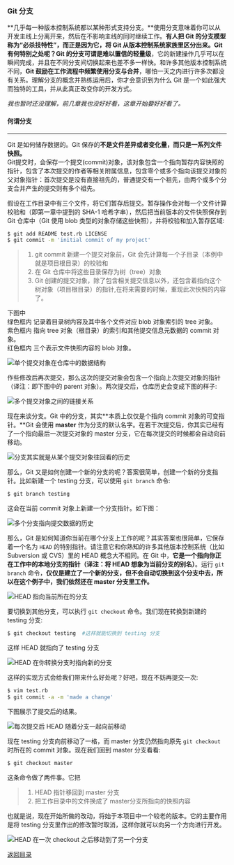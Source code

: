 
### Git 分支

**几乎每一种版本控制系统都以某种形式支持分支。**使用分支意味着你可以从开发主线上分离开来，然后在不影响主线的同时继续工作。**有人把 Git 的分支模型称为“必杀技特性”，**而正是因为它，将 Git 从版本控制系统家族里区分出来。Git 有何特别之处呢？Git 的分支可谓是难以置信的**轻量级**，它的新建操作几乎可以在瞬间完成，并且在不同分支间切换起来也差不多一样快。和许多其他版本控制系统不同，**Git 鼓励在工作流程中频繁使用分支与合并**，哪怕一天之内进行许多次都没有关系。理解分支的概念并熟练运用后，你才会意识到为什么 Git 是一个如此强大而独特的工具，并从此真正改变你的开发方式。

*我也暂时还没理解，前几章我也没好好看，这章开始要好好看了。*

#### 何谓分支

- - -

Git 是如何储存数据的。Git 保存的**不是文件差异或者变化量，而只是一系列文件快照。**   
Git提交时，会保存一个提交(commit)对象，该对象包含一个指向暂存内容快照的指针，包含了本次提交的作者等相关附属信息，包含零个或多个指向该提交对象的父对象指针：首次提交是没有直接祖先的，普通提交有一个祖先，由两个或多个分支合并产生的提交则有多个祖先。   

假设在工作目录中有三个文件，将它们暂存后提交。暂存操作会对每一个文件计算校验和（即第一章中提到的 SHA-1 哈希字串），然后把当前版本的文件快照保存到 Git 仓库中（Git 使用 blob 类型的对象存储这些快照），并将校验和加入暂存区域:


```bash
$ git add README test.rb LICENSE
$ git commit -m 'initial commit of my project'
```

> 1. git commit 新建一个提交对象前，Git 会先计算每一个子目录（本例中就是项目根目录）的校验和   
> 2. 在 Git 仓库中将这些目录保存为树（tree）对象
> 3. Git 创建的提交对象，除了包含相关提交信息以外，还包含着指向这个树对象（项目根目录）的指针,在将来需要的时候，重现此次快照的内容了。


下图中  
绿色框内 记录着目录树内容及其中各个文件对应 blob 对象索引的 tree 对象。    
紫色框内 指向 tree 对象（根目录）的索引和其他提交信息元数据的 commit 对象。     
红色框内 三个表示文件快照内容的 blob 对象。    

![单个提交对象在仓库中的数据结构](http://docs.pythontab.com/github/gitbook/_images/18333fig0301-tn.png)     

作些修改后再次提交，那么这次的提交对象会包含一个指向上次提交对象的指针（译注：即下图中的 parent 对象）。两次提交后，仓库历史会变成下图的样子:

![多个提交对象之间的链接关系](http://docs.pythontab.com/github/gitbook/_images/18333fig0302-tn.png)

现在来谈分支。Git 中的分支，其实**本质上仅仅是个指向 commit 对象的可变指针。**Git 会使用 **master** 作为分支的默认名字。在若干次提交后，你其实已经有了一个指向最后一次提交对象的 master 分支，它在每次提交的时候都会自动向前移动。

![ 分支其实就是从某个提交对象往回看的历史](http://docs.pythontab.com/github/gitbook/_images/18333fig0303-tn.png)

那么，Git 又是如何创建一个新的分支的呢？答案很简单，创建一个新的分支指针。比如新建一个 testing 分支，可以使用 `git branch` 命令:

```bash
$ git branch testing
```

这会在当前 commit 对象上新建一个分支指针。如下图：

![多个分支指向提交数据的历史](http://docs.pythontab.com/github/gitbook/_images/18333fig0304-tn.png)

那么，Git 是如何知道你当前在哪个分支上工作的呢？其实答案也很简单，它保存着一个名为 `HEAD` 的特别指针。请注意它和你熟知的许多其他版本控制系统（比如 Subversion 或 CVS）里的 HEAD 概念大不相同。在 Git 中，**它是一个指向你正在工作中的本地分支的指针（译注：将 HEAD 想象为当前分支的别名）**。运行 `git branch` 命令，**仅仅是建立了一个新的分支，但不会自动切换到这个分支中去，所以在这个例子中，我们依然还在 master 分支里工作。**

![HEAD 指向当前所在的分支](http://docs.pythontab.com/github/gitbook/_images/18333fig0305-tn.png)

要切换到其他分支，可以执行 `git checkout` 命令。我们现在转换到新建的 testing 分支:

```bash
$ git checkout testing  #这样就能切换到 testing 分支
```

这样 HEAD 就指向了 testing 分支

![HEAD 在你转换分支时指向新的分支](http://docs.pythontab.com/github/gitbook/_images/18333fig0306-tn.png)

这样的实现方式会给我们带来什么好处呢？好吧，现在不妨再提交一次:

```bash
$ vim test.rb
$ git commit -a -m 'made a change'
```

下图展示了提交后的结果。

![每次提交后 HEAD 随着分支一起向前移动](http://docs.pythontab.com/github/gitbook/_images/18333fig0307-tn.png)

现在 testing 分支向前移动了一格，而 master 分支仍然指向原先 `git checkout` 时所在的 commit 对象。现在我们回到 master 分支看看:

```bash
$ git checkout master
```

这条命令做了两件事。它把     

> 1. HEAD 指针移回到 master 分支     
> 2. 把工作目录中的文件换成了 master分支所指向的快照内容  

也就是说，现在开始所做的改动，将始于本项目中一个较老的版本。它的主要作用是将 testing 分支里作出的修改暂时取消，这样你就可以向另一个方向进行开发。

![HEAD 在一次 checkout 之后移动到了另一个分支](http://docs.pythontab.com/github/gitbook/_images/18333fig0308-tn.png)








[返回目录](https://github.com/wdyggh/note)
